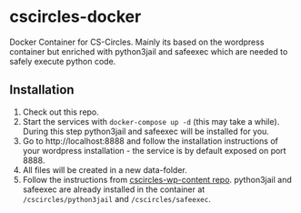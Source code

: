 # cscircles-docker

Docker Container for CS-Circles. Mainly its based on the wordpress container but enriched
with python3jail and safeexec which are needed to safely execute python code.

## Installation

1. Check out this repo.
2. Start the services with ``docker-compose up -d`` (this may take a while). During this step python3jail and safeexec will be installed for you.
3. Go to http://localhost:8888 and follow the installation instructions of your wordpress installation - the service is by default exposed on port 8888. 
4. All files will be created in a new data-folder.
5. Follow the instructions from [cscircles-wp-content repo](https://github.com/cemc/cscircles-wp-content). python3jail and 
safeexec are already installed in the container at ``/cscircles/python3jail`` and ``/cscircles/safeexec``.
